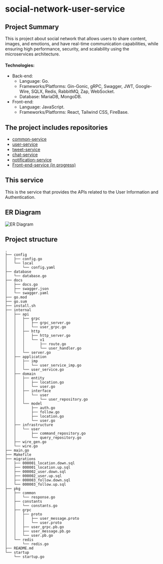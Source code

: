 # social-network-user-service
## Project Summary
This is project about social network that allows users to share content, images, and emotions, and have real-time communication capabilities, while ensuring high performance, security, and scalability using the microservices architecture.

#### Technologies:
- Back-end:
  - Language: Go.
  - Frameworks/Platforms: Gin-Gonic, gRPC, Swagger, JWT, Google-Wire, SQLX, Redis, RabbitMQ, Zap, WebSocket.
  - Database: MariaDB, MongoDB.
- Front-end:
  - Language: JavaScript.
  - Frameworks/Platforms: React, Tailwind CSS, FireBase.

## The project includes repositories
- [common-service](https://github.com/nhutHao02/social-network-common-service)
- [user-service](https://github.com/nhutHao02/social-network-user-service)
- [tweet-service](https://github.com/nhutHao02/social-network-tweet-service)
- [chat-service](https://github.com/nhutHao02/social-network-chat-service)
- [notification-service](https://github.com/nhutHao02/social-network-notification-service)
- [Front-end-service (in progress)](https://github.com/nhutHao02/)

## This service
This is the service that provides the APIs related to the User Information and Authentication.

## ER Diagram
![ER Diagram](https://github.com/user-attachments/assets/f67593e1-3b3a-4fc0-a3cd-e2480a2ee616)

## Project structure
```
.
├── config
│   ├── config.go
│   └── local
│       └── config.yaml
├── database
│   └── database.go
├── docs
│   ├── docs.go
│   ├── swagger.json
│   └── swagger.yaml
├── go.mod
├── go.sum
├── install.sh
├── internal
│   ├── api
│   │   ├── grpc
│   │   │   ├── grpc_server.go
│   │   │   └── user_grpc.go
│   │   ├── http
│   │   │   ├── http_server.go
│   │   │   └── v1
│   │   │       ├── route.go
│   │   │       └── user_handler.go
│   │   └── server.go
│   ├── application
│   │   ├── imp
│   │   │   └── user_service_imp.go
│   │   └── user_service.go
│   ├── domain
│   │   ├── entity
│   │   │   ├── location.go
│   │   │   └── user.go
│   │   ├── interface
│   │   │   └── user
│   │   │       └── user_repository.go
│   │   └── model
│   │       ├── auth.go
│   │       ├── follow.go
│   │       ├── location.go
│   │       └── user.go
│   ├── infrastructure
│   │   └── user
│   │       ├── command_repository.go
│   │       └── query_repository.go
│   ├── wire_gen.go
│   └── wire.go
├── main.go
├── Makefile
├── migrations
│   ├── 000001_location.down.sql
│   ├── 000001_location.up.sql
│   ├── 000002_user.down.sql
│   ├── 000002_user.up.sql
│   ├── 000003_follow.down.sql
│   └── 000003_follow.up.sql
├── pkg
│   ├── common
│   │   └── response.go
│   ├── constants
│   │   └── constants.go
│   ├── grpc
│   │   ├── proto
│   │   │   ├── user_message.proto
│   │   │   └── user.proto
│   │   ├── user_grpc.pb.go
│   │   ├── user_message.pb.go
│   │   └── user.pb.go
│   └── redis
│       └── redis.go
├── README.md
└── startup
    └── startup.go
```